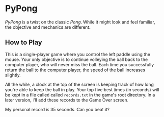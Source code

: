 # PyPong
*PyPong* is a twist on the classic *Pong*. While it might 
look and feel familiar, the objective and mechanics are different.

## How to Play
This is a single-player game where you control the left 
paddle using the mouse. Your only objective is to continue
volleying the ball back to the computer player, who will 
never miss the ball. Each time you successfully return the
ball to the computer player, the speed of the ball increases
slightly.

All the while, a clock at the top of the screen is keeping
track of how long you're able to keep the ball in play. Your 
top five best times (in seconds) will be kept in a file called called
```records.txt``` in the game's root directory. In a later version,
I'll add these records to the Game Over screen.

My personal record is 35 seconds. Can you beat it?
 